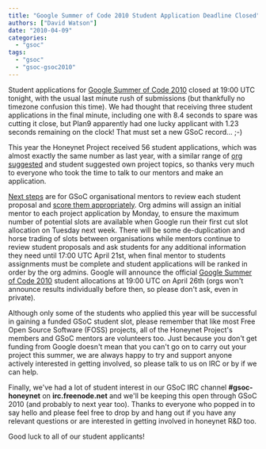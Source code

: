 ```yaml
---
title: "Google Summer of Code 2010 Student Application Deadline Closed"
authors: ["David Watson"]
date: "2010-04-09"
categories: 
  - "gsoc"
tags: 
  - "gsoc"
  - "gsoc-gsoc2010"
---
```


Student applications for [Google Summer of Code 2010](http://socghop.appspot.com) closed at 19:00 UTC tonight, with the usual last minute rush of submissions (but thankfully no timezone confusion this time). We had thought that receiving three student applications in the final minute, including one with 8.4 seconds to spare was cutting it close, but Plan9 apparently had one lucky applicant with 1.23 seconds remaining on the clock! That must set a new GSoC record... ;-)  
  
This year the Honeynet Project received 56 student applications, which was almost exactly the same number as last year, with a similar range of [org suggested](/gsoc/ideas) and student suggested own project topics, so thanks very much to everyone who took the time to talk to our mentors and make an application.  
  
[Next steps](http://socghop.appspot.com/document/show/gsoc_program/google/gsoc2010/timeline) are for GSoC organisational mentors to review each student proposal and [score them appropriately](http://socghop.appspot.com/document/show/gsoc_program/google/gsoc2010/userguide#depth_appreview). Org admins will assign an initial mentor to each project application by Monday, to ensure the maximum number of potential slots are available when Google run their first cut slot allocation on Tuesday next week. There will be some de-duplication and horse trading of slots between organisations while mentors continue to review student proposals and ask students for any additional information they need until 17:00 UTC April 21st, when final mentor to students assignments must be complete and student applications will be ranked in order by the org admins. Google will announce the official [Google Summer of Code 2010](http://socghop.appspot.com) student allocations at 19:00 UTC on April 26th (orgs won't announce results individually before then, so please don't ask, even in private).  
  
Although only some of the students who applied this year will be successful in gaining a funded GSoC student slot, please remember that like most Free Open Source Software (FOSS) projects, all of the Honeynet Project's members and GSoC mentors are volunteers too. Just because you don't get funding from Google doesn't mean that you can't go on to carry out your project this summer, we are always happy to try and support anyone actively interested in getting involved, so please talk to us on IRC or by if we can help.  
  
Finally, we've had a lot of student interest in our GSoC IRC channel **#gsoc-honeynet** on **irc.freenode.net** and we'll be keeping this open through GSoC 2010 (and probably to next year too). Thanks to everyone who popped in to say hello and please feel free to drop by and hang out if you have any relevant questions or are interested in getting involved in honeynet R&D too.  
  
Good luck to all of our student applicants!
